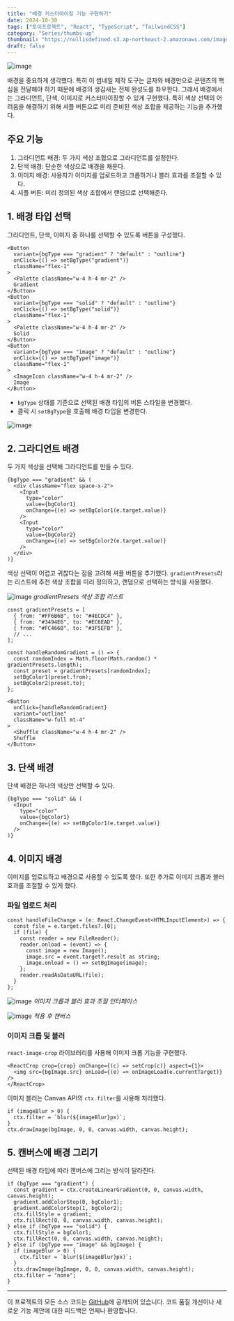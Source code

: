 ```yaml
---
title: "배경 커스터마이징 기능 구현하기"
date: 2024-10-30
tags: ["토이프로젝트", "React", "TypeScript", "TailwindCSS"]
category: "Series/thumbs-up"
thumbnail: "https://nullisdefined.s3.ap-northeast-2.amazonaws.com/images/96853286d6745f087ef00bf2d48b8a3d.png"
draft: false
---
```


![image](https://nullisdefined.s3.ap-northeast-2.amazonaws.com/images/96853286d6745f087ef00bf2d48b8a3d.png)

배경을 중요하게 생각했다. 특히 이 썸네일 제작 도구는 글자와 배경만으로 콘텐츠의 핵심을 전달해야 하기 때문에 배경의 생김새는 전체 완성도를 좌우한다.
그래서 배경에서는 그라디언트, 단색, 이미지로 커스터마이징할 수 있게 구현했다. 특히 색상 선택의 어려움을 해결하기 위해 셔플 버튼으로 미리 준비된 색상 조합을 제공하는 기능을 추가했다.
## 주요 기능
1. 그라디언트 배경: 두 가지 색상 조합으로 그라디언트를 설정한다.
2. 단색 배경: 단순한 색상으로 배경을 채운다.
3. 이미지 배경: 사용자가 이미지를 업로드하고 크롭하거나 블러 효과를 조절할 수 있다.
4. 셔플 버튼: 미리 정의된 색상 조합에서 랜덤으로 선택해준다.

## 1. 배경 타입 선택
그라디언트, 단색, 이미지 중 하나를 선택할 수 있도록 버튼을 구성했다.
```tsx
<Button
  variant={bgType === "gradient" ? "default" : "outline"}
  onClick={() => setBgType("gradient")}
  className="flex-1"
>
  <Palette className="w-4 h-4 mr-2" />
  Gradient
</Button>
<Button
  variant={bgType === "solid" ? "default" : "outline"}
  onClick={() => setBgType("solid")}
  className="flex-1"
>
  <Palette className="w-4 h-4 mr-2" />
  Solid
</Button>
<Button
  variant={bgType === "image" ? "default" : "outline"}
  onClick={() => setBgType("image")}
  className="flex-1"
>
  <ImageIcon className="w-4 h-4 mr-2" />
  Image
</Button>
```
- `bgType` 상태를 기준으로 선택된 배경 타입의 버튼 스타일을 변경했다.
- 클릭 시 `setBgType`을 호출해 배경 타입을 변경한다.

![image](https://nullisdefined.s3.ap-northeast-2.amazonaws.com/images/c80c482a1207d43b83b93c6cb8a2558b.png)

## 2. 그라디언트 배경
두 가지 색상을 선택해 그라디언트를 만들 수 있다.
```tsx
{bgType === "gradient" && (
  <div className="flex space-x-2">
    <Input
      type="color"
      value={bgColor1}
      onChange={(e) => setBgColor1(e.target.value)}
    />
    <Input
      type="color"
      value={bgColor2}
      onChange={(e) => setBgColor2(e.target.value)}
    />
  </div>
)}
```

색상 선택이 어렵고 귀찮다는 점을 고려해 셔플 버튼을 추가했다. `gradientPresets`라는 리스트에 추천 색상 조합을 미리 정의하고, 랜덤으로 선택하는 방식을 사용했다.

![image](https://nullisdefined.s3.ap-northeast-2.amazonaws.com/images/3fbf298d374a49336b7e48e13cbb3fc8.png)
*gradientPresets 색상 조합 리스트*

```tsx
const gradientPresets = [
  { from: "#FF6B6B", to: "#4ECDC4" },
  { from: "#3494E6", to: "#EC6EAD" },
  { from: "#FC466B", to: "#3F5EFB" },
  // ...
];

const handleRandomGradient = () => {
  const randomIndex = Math.floor(Math.random() * gradientPresets.length);
  const preset = gradientPresets[randomIndex];
  setBgColor1(preset.from);
  setBgColor2(preset.to);
};
```

```tsx
<Button
  onClick={handleRandomGradient}
  variant="outline"
  className="w-full mt-4"
>
  <Shuffle className="w-4 h-4 mr-2" />
  Shuffle
</Button>

```

## 3. 단색 배경
단색 배경은 하나의 색상만 선택할 수 있다.

```tsx
{bgType === "solid" && (
  <Input
    type="color"
    value={bgColor1}
    onChange={(e) => setBgColor1(e.target.value)}
  />
)}
```

## 4. 이미지 배경
이미지를 업로드하고 배경으로 사용할 수 있도록 했다. 또한 추가로 이미지 크롭과 블러 효과를 조절할 수 있게 했다.
### 파일 업로드 처리
```tsx
const handleFileChange = (e: React.ChangeEvent<HTMLInputElement>) => {
  const file = e.target.files?.[0];
  if (file) {
    const reader = new FileReader();
    reader.onload = (event) => {
      const image = new Image();
      image.src = event.target?.result as string;
      image.onload = () => setBgImage(image);
    };
    reader.readAsDataURL(file);
  }
};
```

![image](https://nullisdefined.s3.ap-northeast-2.amazonaws.com/images/118fe0e830fcd3831c7c9b53d0c3192d.png)
*이미지 크롭과 블러 효과 조절 인터페이스*

![image](https://nullisdefined.s3.ap-northeast-2.amazonaws.com/images/1bdc4fc2639b29b22c87f688e9ca3f0d.png)
*적용 후 캔버스*

### 이미지 크롭 및 블러
`react-image-crop` 라이브러리를 사용해 이미지 크롭 기능을 구현했다.

```tsx
<ReactCrop crop={crop} onChange={(c) => setCrop(c)} aspect={1}>
  <img src={bgImage.src} onLoad={(e) => onImageLoad(e.currentTarget)} />
</ReactCrop>
```

이미지 블러는 Canvas API의 `ctx.filter`를 사용해 처리했다.

```tsx
if (imageBlur > 0) {
  ctx.filter = `blur(${imageBlur}px)`;
}
ctx.drawImage(bgImage, 0, 0, canvas.width, canvas.height);
```

## 5. 캔버스에 배경 그리기
선택된 배경 타입에 따라 캔버스에 그리는 방식이 달라진다.

```tsx
if (bgType === "gradient") {
  const gradient = ctx.createLinearGradient(0, 0, canvas.width, canvas.height);
  gradient.addColorStop(0, bgColor1);
  gradient.addColorStop(1, bgColor2);
  ctx.fillStyle = gradient;
  ctx.fillRect(0, 0, canvas.width, canvas.height);
} else if (bgType === "solid") {
  ctx.fillStyle = bgColor1;
  ctx.fillRect(0, 0, canvas.width, canvas.height);
} else if (bgType === "image" && bgImage) {
  if (imageBlur > 0) {
    ctx.filter = `blur(${imageBlur}px)`;
  }
  ctx.drawImage(bgImage, 0, 0, canvas.width, canvas.height);
  ctx.filter = "none";
}
```

---
이 프로젝트의 모든 소스 코드는 [GitHub](https://github.com/nullisdefined/thumbs-up)에 공개되어 있습니다. 코드 품질 개선이나 새로운 기능 제안에 대한 피드백은 언제나 환영합니다.